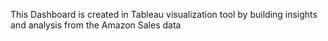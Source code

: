 This Dashboard is created in Tableau visualization tool by building insights and analysis from the Amazon Sales data
